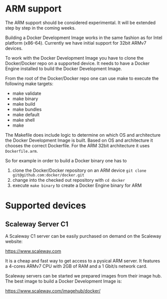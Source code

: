 # ARM support

The ARM support should be considered experimental. It will be extended step by step in the coming weeks.

Building a Docker Development Image works in the same fashion as for Intel platform (x86-64).
Currently we have initial support for 32bit ARMv7 devices.

To work with the Docker Development Image you have to clone the Docker/Docker repo on a supported device.
It needs to have a Docker Engine installed to build the Docker Development Image.

From the root of the Docker/Docker repo one can use make to execute the following make targets:
- make validate
- make binary
- make build
- make bundles
- make default
- make shell
- make

The Makefile does include logic to determine on which OS and architecture the Docker Development Image is built.
Based on OS and architecture it chooses the correct Dockerfile.
For the ARM 32bit architecture it uses `Dockerfile.arm`.

So for example in order to build a Docker binary one has to  
1. clone the Docker/Docker repository on an ARM device `git clone git@github.com:docker/docker.git`  
2. change into the checked out repository with `cd docker`  
3. execute `make binary` to create a Docker Engine binary for ARM  

# Supported devices

## Scaleway Server C1
A Scaleway C1 server can be easily purchased on demand on the Scaleway website:

https://www.scaleway.com

It is a cheap and fast way to get access to a pysical ARM server.
It features a 4-cores ARMv7 CPU with 2GB of RAM and a 1 Gbit/s network card.

Scaleway servers can be started we prepared images from their image hub.
The best image to build a Docker Development Image is:

https://www.scaleway.com/imagehub/docker/
